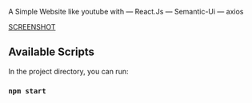 
A Simple Website like youtube with 
— React.Js 
— Semantic-Ui
— axios 

[SCREENSHOT](https://imgur.com/a/ezI0hDG "SCREENSHOT")

## Available Scripts

In the project directory, you can run:

### `npm start`

